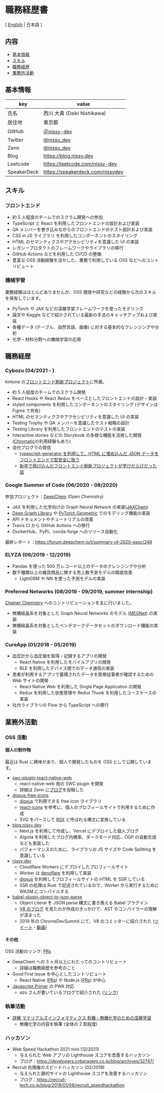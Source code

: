 # 職務経歴書

[ [English](/README.md) | 日本語 ]

## 内容

- [基本情報](#基本情報)
- [スキル](#スキル)
- [職務経歴](#職務経歴)
- [業務外活動](#業務外活動)

## 基本情報

| key         | value                                       |
| ----------- | ------------------------------------------- |
| 氏名        | 西川 大貴 (Daiki Nishikawa)                 |
| 居住地      | 東京都                                      |
| GitHub      | [＠nissy-dev](https://github.com/nissy-dev) |
| Twitter     | [@nissy_dev](https://twitter.com/nissy_dev) |
| Zenn        | [@nissy_dev](https://zenn.dev/nissy_dev)    |
| Blog        | https://blog.nissy.dev                      |
| Leetcode    | https://leetcode.com/nissy-dev              |
| SpeakerDeck | https://speakerdeck.com/nissydev            |

## スキル

### フロントエンド

- 約 5 人程度のチームでのスクラム開発への参加
- TypeScript と React を利用したフロントエンドの設計および実装
- QA メンバーを巻き込みながらのフロントエンドのテスト設計および実装
- CSS in JS ライブラリ を利用したコンポーネントのスタイリング
- HTML のセマンティクスやアクセシビリティを意識した UI の実装
- レガシープロダクトのフレームワークやライブラリの移行
- GitHub Actions などを利用した CI/CD の整備
- 豊富な OSS 活動経験を活かした、業務で利用している OSS などへのコントリビュート

### 機械学習

業務経験はほとんどありませんが、OSS 開発や研究などの経験から次のスキルを保有しています。

- PyTorch や JAX などの深層学習フレームワークを使ったモデリング
- 論文や Kaggle などで紹介されている最新の手法のキャッチアップおよび実装
- 各種データ (テーブル、自然言語、画像) に対する基本的なクレンジングや分析
- 化学・材料分野への機械学習の応用

## 職務経歴

### Cybozu (04/2021 - )

kintone の[フロントエンド刷新プロジェクト](https://blog.cybozu.io/entry/2022/02/04/171154)に所属。

- 約 5 人程度のチームでのスクラム開発
- React Hooks や React Redux をベースとしたフロントエンドの設計・実装
- styled components を利用したコンポーネントのスタイリング (デザインは Figma で共有)
- HTML のセマンティクスやアクセシビリティを意識した UI の実装
- Testing Trophy や QA メンバーを意識したテスト戦略の設計
- Testing Library を利用したフロントエンドのテストの実装
- Interactive stories などの Storybook の多様な機能を活用した開発 ([Chromatic](https://www.chromatic.com/)の利用経験もあり)
- 会社ブログでの発信
  - [typescript-generator を利用して、HTML に埋め込んだ JSON データをフロントエンドで型安全に扱う](https://blog.cybozu.io/entry/2022/03/30/174250)
  - [新卒で飛び込んだフロントエンド刷新プロジェクトが学びだらけだった話](https://blog.cybozu.io/entry/2022/08/31/110000)

### Google Summer of Code (06/2020 - 08/2020)

参加プロジェクト：[DeepChem](https://github.com/deepchem/deepchem) (Open Chemistry)

- JAX を利用した化学向けの Graph Neural Network の実装([JAXChem](https://github.com/deepchem/jaxchem))
- [Deep Graph Library](https://www.dgl.ai/) や [PyTorch Geometric](https://pytorch-geometric.readthedocs.io/en/latest/) でのモデリング機能の実装
- API ドキュメントやチュートリアルの改善
- Travis CI から GitHub Actions への移行
- DockerHub、PyPI、conda-forge へのリリース自動化

最終レポート：https://forum.deepchem.io/t/summary-of-2020-gsoc/249

### ELYZA (09/2019 - 12/2019)

- Pandas を使った 500 万レコード以上のデータのクレンジングや分析
- 数千種類以上の雑貨商品に関する売上数予測モデルの精度改善
  - LightGBM や NN を使った予測モデルの実装

### Preferred Networks (08/2019 - 09/2019, summer internship)

[Chainer Chemistry](https://github.com/chainer/chainer-chemistry) へのコントリビューションを主に行いました。

- 無機結晶系を対象とした Graph Neural Networks のモデル ([MEGNet](https://github.com/materialsvirtuallab/megnet)) の実装
- 無機結晶系を対象としたベンチマークデータセットのダウンロード機能の実装

### CureApp (01/2018 - 05/2019)

- 血圧計から血圧値を取得・記録するアプリの開発
  - React Native を利用したモバイルアプリの開発
  - BLE を利用したデバイス間でのデータ通信の実装
- 患者が利用するアプリで蓄積されたデータを医療従事者が確認するための Web サイトの開発
  - React Native Web を利用した Single Page Application の開発
  - Redux を利用した状態管理や Redux Thunk を利用したユースケースの実装
- 社内ライブラリの Flow から TypeScript への移行

## 業務外活動

### OSS 活動

#### 個人の制作物

最近は Rust に興味があり、個人で開発したものを OSS として公開しています。

- [swc-plugin-react-native-web](https://github.com/nissy-dev/swc-plugin-react-native-web)
  - react-native-web 用の SWC plugin を開発
  - 詳細は Zenn に[ブログ](https://zenn.dev/nissy_dev/articles/create-swc-plugin)を投稿した
- [dioxus-free-icons](https://github.com/nissy-dev/dioxus-free-icons)
  - [dioxus](https://dioxuslabs.com/) で利用できる free icon ライブラリ
  - [react-icons](https://github.com/react-icons/react-icons) を参考に、個人のプロフィールサイトで利用するために作成
  - SVG をパースして [RSX](https://dioxuslabs.com/reference/guide/rsx_in_depth.html) と呼ばれる構文に変換している
- [blog.nissy.dev](https://github.com/nissy-dev/blog)
  - Next.js を利用して作成し、Vercel にデプロイした個人ブログ
  - Algolia を利用したブログ内検索、ダークモード対応、OGP の自動生成なども実装した
  - パフォーマンスのために、ライブラリの JS サイズや Code Splitting を意識している
- [nissy.dev](https://github.com/nissy-dev/nissy.dev)
  - Cloudflare Workers にデプロイしたプロフィールサイト
  - Worker は [denoflare](https://github.com/skymethod/denoflare) を利用して実装
  - [dioxus](https://dioxuslabs.com/) を利用してプロフィールサイトの HTML を SSR している
  - SSR の処理は Rust で記述されているので、Worker から実行するために WASM にコンパイルする
- [babel-plugin-object-to-json-parse](https://github.com/nissy-dev/babel-plugin-object-to-json-parse)
  - Object Literal を JSON parse 構文に書き換える Babel プラグイン
  - [V8 のブログ](https://v8.dev/blog/cost-of-javascript-2019#json) を見たのが作成のきっかけで、AST やコンパイラーの理解が深まった
  - 2019 年の ChromeDevSummit にて、V8 のコミッターに紹介された ([ツイート](https://twitter.com/mathias/status/1198266203413897216?s=20)・[動画](https://www.youtube.com/watch?v=ff4fgQxPaO0))

#### その他

OSS 活動のリンク: [PRs](https://github.com/pulls?page=1&q=is%3Apr+author%3Anissy-dev+archived%3Afalse+-org%3Anissy-dev)

- DeepChem への 3 ヶ月以上にわたってのコントリビュート
  - 詳細は職務経歴を参考のこと
- Good First Issue を中心としたコントリビュート
  - React Native ([PRs](https://github.com/facebook/react-native/pulls/nissy-dev)) や Node.js ([PRs](https://github.com/nodejs/node/pulls/nissy-dev)) が中心
- [Javascript Primer](https://jsprimer.net/) の PWA 対応
  - azu さんが書いているブログで紹介された ([リンク](https://efcl.info/2018/05/25/js-primer-offline/))

### 執筆活動

- [詳解 マテリアルズインフォマティクス 有機・無機化学のための深層学習](https://www.kindaikagaku.co.jp/book_list/detail/9784764960237/)
  - 無機化学の内容を執筆 (全体の 2 割程度)

### ハッカソン

- Web Speed Hackathon 2021 mini (12/2021)
  - 与えられた Web アプリの Lighthouse スコアを改善するハッカソン
  - ブログ：https://developers.cyberagent.co.jp/blog/archives/32747/
- Recruit 社開催のスピードハッカソン (02/2019)
  - 与えられた静的サイトの Lighthouse スコアを改善するハッカソン
  - ブログ：https://recruit-tech.co.jp/blog/2019/01/08/recruit_speedhackathon
